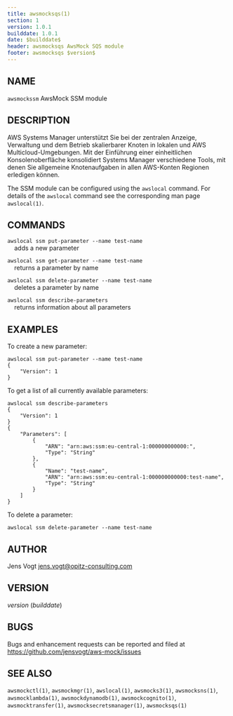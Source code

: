 ```yaml
---
title: awsmocksqs(1)
section: 1
version: 1.0.1
builddate: 1.0.1
date: $builddate$
header: awsmocksqs AwsMock SQS module
footer: awsmocksqs $version$
---
```


## NAME

```awsmockssm``` AwsMock SSM module

## DESCRIPTION

AWS Systems Manager unterstützt Sie bei der zentralen Anzeige, Verwaltung und dem Betrieb skalierbarer Knoten in lokalen und AWS Multicloud-Umgebungen. Mit der
Einführung einer einheitlichen Konsolenoberfläche konsolidiert Systems Manager verschiedene Tools, mit denen Sie allgemeine Knotenaufgaben in allen AWS-Konten Regionen
erledigen können.

The SSM module can be configured using the ```awslocal``` command. For details of the ```awslocal``` command see the corresponding man page ```awslocal(1)```.

## COMMANDS

```awslocal ssm put-parameter --name test-name```  
&nbsp;&nbsp;&nbsp;&nbsp;adds a new parameter

```awslocal ssm get-parameter --name test-name```  
&nbsp;&nbsp;&nbsp;&nbsp;returns a parameter by name

```awslocal ssm delete-parameter --name test-name```  
&nbsp;&nbsp;&nbsp;&nbsp;deletes a parameter by name

```awslocal ssm describe-parameters```  
&nbsp;&nbsp;&nbsp;&nbsp;returns information about all parameters

## EXAMPLES

To create a new parameter:

```
awslocal ssm put-parameter --name test-name
{
    "Version": 1
}
```

To get a list of all currently available parameters:

```
awslocal ssm describe-parameters
{
    "Version": 1
}
{
    "Parameters": [
        {
            "ARN": "arn:aws:ssm:eu-central-1:000000000000:",
            "Type": "String"
        },
        {
            "Name": "test-name",
            "ARN": "arn:aws:ssm:eu-central-1:000000000000:test-name",
            "Type": "String"
        }
    ]
}
```

To delete a parameter:

```
awslocal ssm delete-parameter --name test-name
```

## AUTHOR

Jens Vogt <jens.vogt@opitz-consulting.com>

## VERSION

$version$ ($builddate$)

## BUGS

Bugs and enhancement requests can be reported and filed at https://github.com/jensvogt/aws-mock/issues

## SEE ALSO

```awsmockctl(1)```, ```awsmockmgr(1)```, ```awslocal(1)```, ```awsmocks3(1)```, ```awsmocksns(1)```, ```awsmocklambda(1)```,
```awsmockdynamodb(1)```, ```awsmockcognito(1)```, ```awsmocktransfer(1)```, ```awsmocksecretsmanager(1)```, ```awsmocksqs(1)```